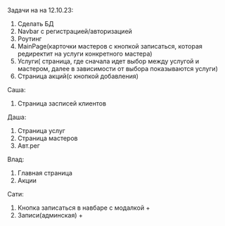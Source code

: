 Задачи на на 12.10.23:
1. Сделать БД
2. Navbar с регистрацией/авторизацией
3. Роутинг
4. MainPage(карточки мастеров с кнопкой записаться, которая редиректит на услуги конкретного мастера)
5. Услуги( страница, где сначала идет выбор между услугой и мастером, далее в зависимости от выбора показываются услуги)
6. Страница акций(с кнопкой добавления)

Саша: 
1. Страница засписей клиентов 

Даша: 
1. Страница услуг
2. Страница мастеров
3. Авт.рег

Влад: 
1. Главная страница
2. Акции

Сати:
1. Кнопка записаться в навбаре с модалкой +
2. Записи(админская) +

   
